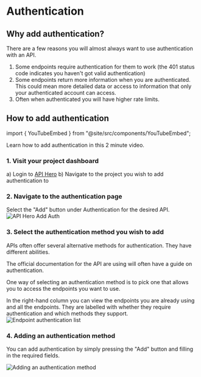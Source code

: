 # Authentication

## Why add authentication?

There are a few reasons you will almost always want to use authentication with an API.

1. Some endpoints require authentication for them to work (the 401 status code indicates you haven't got valid authentication)
2. Some endpoints return more information when you are authenticated. This could mean more detailed data or access to information that only your authenticated account can access.
3. Often when authenticated you will have higher rate limits.

## How to add authentication

import { YouTubeEmbed } from "@site/src/components/YouTubeEmbed";

<YouTubeEmbed embedId="va1KDmX5JH0" width={800} />
Learn how to add authentication in this 2 minute video.

### 1. Visit your project dashboard

a) Login to [API Hero](https://app.apihero.run)
b) Navigate to the project you wish to add authentication to

### 2. Navigate to the authentication page

Select the "Add" button under Authentication for the desired API.
![API Hero Add Auth](/img/authentication/addAuth.png)

### 3. Select the authentication method you wish to add

APIs often offer several alternative methods for authentication. They have different abilities.

The official documentation for the API are using will often have a guide on authentication.

One way of selecting an authentication method is to pick one that allows you to access the endpoints you want to use.

In the right-hand column you can view the endpoints you are already using and all the endpoints. They are labelled with whether they require authentication and which methods they support.
![Endpoint authentication list](/img/authentication/endpointList.png)

### 4. Adding an authentication method

You can add authentication by simply pressing the "Add" button and filling in the required fields.

![Adding an authentication method](/img/authentication/accessTokenAdd.png)
